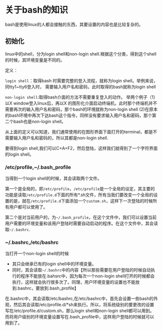 关于bash的知识
========

bash是使用linux的人都会接触的东西，其要设置的内容也是比较复杂的。

## 初始化
linux中的shell，分为login shell和non-login shell.根据这个分类，得到这个shell的时候，其环境变量是不同的。

定义：

`login shell`：取得bash 时需要完整的登入流程，就称为login shell。举例来说，同tty1~tty6登入时， 需要输入用户名和密码，此时取得的bash就称为login shell

`non-login shell`:取得bash介面的方法不需要重复登入的动作。
举两个例子（1）以X window登入linux后，再以X 的图形化介面启动终端机，此时那个终端机并不需要再次的输入用户名和密码，那个bash的环境就称为non-login shell 
(2)在原本的bash环境中再次下达bash这个指令，同样没有要求输入用户名和密码，那个第二个bash也是non-login shell。

从上面的定义可以知道，我们通常使用的在图形界面下面打开的terminal，都是不需要输入用户名和密码的，所以其都是non-login shell.

要得到login shell,我们可以C+A+F2，然后登陆，这样我们就得到了一个字符界面的login shell。

### /etc/profile,~/.bash_profile
当得到一个login shell的时候，其会读取两个文件。

第一个是全局的，即`/etc/profile`，`/etc/profile`是一个全局的设定，其主要的功能是读取`/etc/profile.d`下面的所有*.sh文件，所有当我们要改变一个全局的设置的是，就在`/etc/profile.d`下面添加一个`custom.sh`，这样下一次登陆的时候所有用户都可以使用了。

第二个是对当前用户的，为`~/.bash_profile`，在这个文件中，我们可以设置当前用户需要的环境变量和该用户登陆时需要自动启动的程序。在这个文件中，其会读取`~/.bashrc`.

### ~/.bashrc,/etc/bashrc
当打开一个non-login shell的时候
* 其只会继承已有的login shell中的环境变量。
* 同时，其会读取`~/.bashrc`中的内容【所以那些需要在用户登陆的时候自动执行的程序不能放在.bahsrc中，因为每次一个non-login shell打开的时候都会执行，这样就会执行很多次了。同理，用户环境变量的设置也不能放到.bashrc，要放到.bash_profile】

在.bashrc中，其会读取/etc/bashrc,在/etc/bashrc中，首先会设置一些bash的外观，然后其会读取/etc/profile.d/*sh来执行。所以，将系统级别的要更改的设置写在/etc/profile.d/custom.sh，那么login shell和non-login shell都可以用到。而将用户级别的环境变量设置写在.bash_profile中，这样用户登陆的时候就可以用到了。
